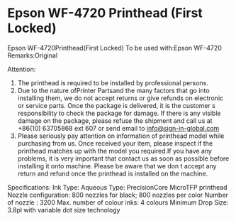 # Epson WF-4720 Printhead (First Locked)

Epson WF-4720Printhead(First Locked)
To be used with:Epson WF-4720
Remarks:Original

Attention:
1. The printhead is required to be installed by professional persons.
2. Due to the nature ofPrinter Partsand the many factors that go into installing them, we do not accept returns or give refunds on electronic or service parts. Once the package is delivered, it is the customer s responsibility to check the package for damage. If there is any visible damage on the package, please refuse the shipment and call us at +86(10) 63705868 ext 607 or send email to info@sign-in-global.com
3. Please seriously pay attention on information of printhead model while purchasing from us. Once received your item, please inspect if the printhead matches up with the model you required.If you have any problems, it is very important that contact us as soon as possible before installing it onto machine. Please be aware that we don t accept any return and refund once the printhead is installed on the machine.

Specifications:
Ink Type: Aqueous
Type: PrecisionCore MicroTFP printhead
Nozzle configuration: 800 nozzles for black; 800 nozzles per color
Number of nozzle : 3200
Max. number of colour inks: 4 colours
Minimum Drop Size: 3.8pl with variable dot size technology
